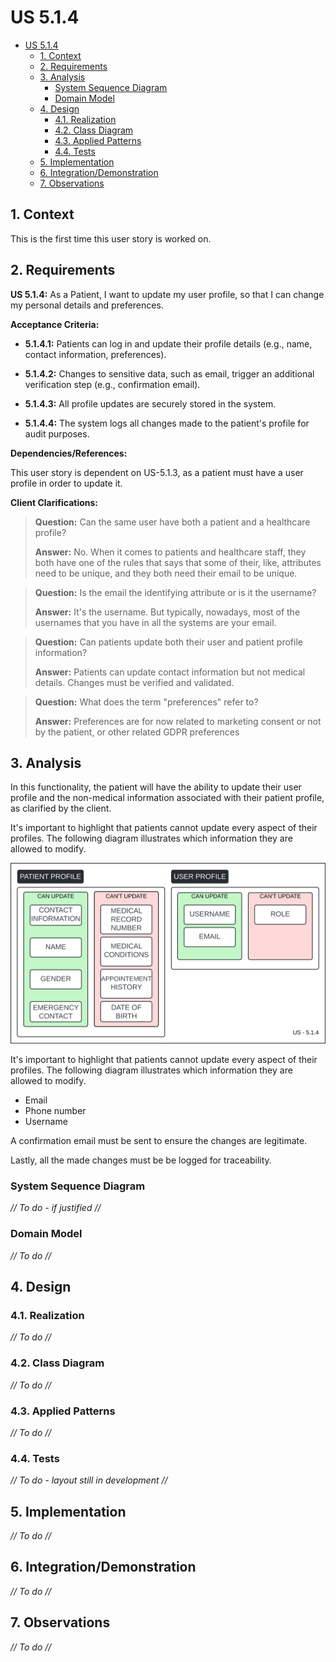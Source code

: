 # US 5.1.4

<!-- TOC -->
- [US 5.1.4](#us-514)
  - [1. Context](#1-context)
  - [2. Requirements](#2-requirements)
  - [3. Analysis](#3-analysis)
    - [System Sequence Diagram](#system-sequence-diagram)
    - [Domain Model](#domain-model)
  - [4. Design](#4-design)
    - [4.1. Realization](#41-realization)
    - [4.2. Class Diagram](#42-class-diagram)
    - [4.3. Applied Patterns](#43-applied-patterns)
    - [4.4. Tests](#44-tests)
  - [5. Implementation](#5-implementation)
  - [6. Integration/Demonstration](#6-integrationdemonstration)
  - [7. Observations](#7-observations)
<!-- TOC -->

## 1. Context

This is the first time this user story is worked on.

## 2. Requirements

**US 5.1.4:** As a Patient, I want to update my user profile, so that I can change my personal
details and preferences.

**Acceptance Criteria:**

- **5.1.4.1:** Patients can log in and update their profile details (e.g., name, contact information, preferences).

- **5.1.4.2:** Changes to sensitive data, such as email, trigger an additional verification step (e.g., confirmation email).

- **5.1.4.3:** All profile updates are securely stored in the system.

- **5.1.4.4:** The system logs all changes made to the patient's profile for audit purposes.

**Dependencies/References:**

This user story is dependent on US-5.1.3, as a patient must have a user profile in order to update it.

**Client Clarifications:**

> **Question:** Can the same user have both a patient and a healthcare profile?
>
> **Answer:** No. When it comes to patients and healthcare staff, they both have one of the rules that says that some of their, like, attributes need to be unique, and they both need their email to be unique.

> **Question:** Is the email the identifying attribute or is it the username?
>
> **Answer:** It's the username. But typically, nowadays, most of the usernames that you have in all the systems are your email.

> **Question:**  Can patients update both their user and patient profile information?
>
> **Answer:** Patients can update contact information but not medical details. Changes must be verified and validated.

> **Question:** What does the term "preferences" refer to?
>
> **Answer:** Preferences are for now related to marketing consent or not by the patient, or other related GDPR preferences

## 3. Analysis

In this functionality, the patient will have the ability to update their user profile and the non-medical information associated with their patient profile, as clarified by the client.

It's important to highlight that patients cannot update every aspect of their profiles. The following diagram illustrates which information they are allowed to modify.

![Information patient is able to update.](diagrams/info-can-update.svg)

It's important to highlight that patients cannot update every aspect of their profiles. The following diagram illustrates which information they are allowed to modify.

- Email
- Phone number
- Username

A confirmation email must be sent to ensure the changes are legitimate.

Lastly, all the made changes must be be logged for traceability.

### System Sequence Diagram

_// To do - if justified //_

### Domain Model

_// To do //_

## 4. Design

### 4.1. Realization

_// To do //_

### 4.2. Class Diagram

_// To do //_

### 4.3. Applied Patterns

_// To do //_

### 4.4. Tests

_// To do - layout still in development //_

## 5. Implementation

_// To do //_

## 6. Integration/Demonstration

_// To do //_

## 7. Observations

_// To do //_
